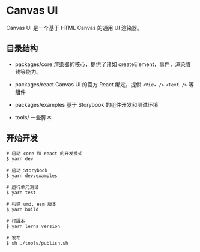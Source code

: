 # Canvas UI

Canvas UI 是一个基于 HTML Canvas 的通用 UI 渲染器。

## 目录结构

- packages/core
渲染器的核心，提供了诸如 createElement，事件，渲染管线等能力。

- packages/react
Canvas UI 的官方 React 绑定，提供 `<View />` `<Text />` 等组件

- packages/examples
基于 Storybook 的组件开发和测试环境

- tools/
一些脚本

## 开始开发

```
# 启动 core 和 react 的开发模式
$ yarn dev

# 启动 Storybook
$ yarn dev:examples

# 运行单元测试
$ yarn test

# 构建 umd, esm 版本
$ yarn build

# 打版本
$ yarn lerna version

# 发布
$ sh ./tools/publish.sh
```